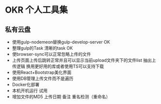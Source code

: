 # OKR 个人工具集
## 私有云盘
* 使用gulp-nodemeon替换gulp-develop-server OK
* 整理gulp的Task 清晰的task OK
* 使browser-sync可以正常忽略上传的文件
* 上传页面上传后跳转正常并且可以显示当前upload文件夹下的文件list 抽出上传逻辑 换用更好用的库或者使用TS可以支持下载
* 使用React+Bootstrap美化界面
* 使用DB管理上传文件而不是遍历
* Docker化部署
* 本机开机运行 试用
* 增加文件的MD5 上传日期 备注 重名检测（重命名）

